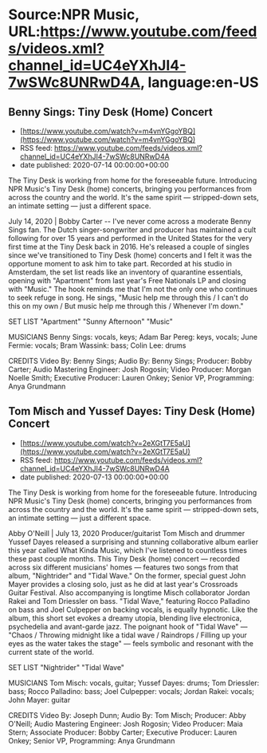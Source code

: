 # Source:NPR Music, URL:https://www.youtube.com/feeds/videos.xml?channel_id=UC4eYXhJI4-7wSWc8UNRwD4A, language:en-US

## Benny Sings: Tiny Desk (Home) Concert
 - [https://www.youtube.com/watch?v=m4vnYGgoYBQ](https://www.youtube.com/watch?v=m4vnYGgoYBQ)
 - RSS feed: https://www.youtube.com/feeds/videos.xml?channel_id=UC4eYXhJI4-7wSWc8UNRwD4A
 - date published: 2020-07-14 00:00:00+00:00

The Tiny Desk is working from home for the foreseeable future. Introducing NPR Music's Tiny Desk (home) concerts, bringing you performances from across the country and the world. It's the same spirit — stripped-down sets, an intimate setting — just a different space.

July 14, 2020 | Bobby Carter -- I've never come across a moderate Benny Sings fan. The Dutch singer-songwriter and producer has maintained a cult following for over 15 years and performed in the United States for the very first time at the Tiny Desk back in 2016. He's released a couple of singles since we've transitioned to Tiny Desk (home) concerts and I felt it was the opportune moment to ask him to take part. Recorded at his studio in Amsterdam, the set list reads like an inventory of quarantine essentials, opening with "Apartment" from last year's Free Nationals LP and closing with "Music." The hook reminds me that I'm not the only one who continues to seek refuge in song. He sings, "Music help me through this / I can't do this on my own / But music help me through this / Whenever I'm down."

SET LIST
"Apartment"
"Sunny Afternoon"
"Music"

MUSICIANS
Benny Sings: vocals, keys; Adam Bar Pereg: keys, vocals; June Fermie: vocals; Bram Wassink: bass; Colin Lee: drums

CREDITS
Video By: Benny Sings; Audio By: Benny Sings; Producer: Bobby Carter; Audio Mastering Engineer: Josh Rogosin; Video Producer: Morgan Noelle Smith; Executive Producer: Lauren Onkey; Senior VP, Programming: Anya Grundmann

## Tom Misch and Yussef Dayes: Tiny Desk (Home) Concert
 - [https://www.youtube.com/watch?v=2eXGtT7E5aU](https://www.youtube.com/watch?v=2eXGtT7E5aU)
 - RSS feed: https://www.youtube.com/feeds/videos.xml?channel_id=UC4eYXhJI4-7wSWc8UNRwD4A
 - date published: 2020-07-13 00:00:00+00:00

The Tiny Desk is working from home for the foreseeable future. Introducing NPR Music's Tiny Desk (home) concerts, bringing you performances from across the country and the world. It's the same spirit — stripped-down sets, an intimate setting — just a different space.

Abby O'Neill | July 13, 2020
Producer/guitarist Tom Misch and drummer Yussef Dayes released a surprising and stunning collaborative album earlier this year called What Kinda Music, which I've listened to countless times these past couple months. This Tiny Desk (home) concert — recorded across six different musicians' homes — features two songs from that album, "Nightrider" and "Tidal Wave." On the former, special guest John Mayer provides a closing solo, just as he did at last year's Crossroads Guitar Festival. Also accompanying is longtime Misch collaborator Jordan Rakei and Tom Driessler on bass. "Tidal Wave," featuring Rocco Palladino on bass and Joel Culpepper on backing vocals, is equally hypnotic. Like the album, this short set evokes a dreamy utopia, blending live electronica, psychedelia and avant-garde jazz. The poignant hook of "Tidal Wave" — "Chaos / Throwing midnight like a tidal wave / Raindrops / Filling up your eyes as the water takes the stage" — feels symbolic and resonant with the current state of the world.

SET LIST
"Nightrider"
"Tidal Wave"

MUSICIANS 
Tom Misch: vocals, guitar; Yussef Dayes: drums; Tom Driessler: bass; Rocco Palladino: bass; Joel Culpepper: vocals; Jordan Rakei: vocals; John Mayer: guitar

CREDITS
Video By: Joseph Dunn; Audio By: Tom Misch; Producer: Abby O'Neill; Audio Mastering Engineer: Josh Rogosin; Video Producer: Maia Stern; Associate Producer: Bobby Carter; Executive Producer: Lauren Onkey; Senior VP, Programming: Anya Grundmann

